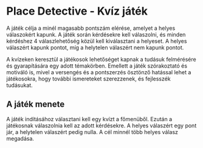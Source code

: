 # Place Detective - Kvíz játék

A játék célja a minél magasabb pontszám elérése, amelyet a helyes válaszokért kapunk. A játék során kérdésekre kell válaszolni, és minden kérdéshez 4 válaszlehetőség közül kell kiválasztani a helyeset. A helyes válaszért kapunk pontot, míg a helytelen válaszért nem kapunk pontot. 

A kvízeken keresztül a játékosok lehetőséget kapnak a tudásuk felmérésére és gyarapítására egy adott témakörben. Emellett a játék szórakoztató és motiváló is, mivel a versengés és a pontszerzés ösztönző hatással lehet a játékosokra, hogy további ismereteket szerezzenek, és fejlesszék tudásukat.

## A játék menete

A játék indításához választani kell egy kvízt a főmenüből. Ezután a játékosnak válaszolnia kell az adott kérdésekre. A helyes válaszért egy pont jár, a helytelen válaszért pedig nulla. A cél minnél több helyes válasz megadása.